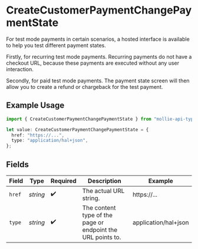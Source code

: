 # CreateCustomerPaymentChangePaymentState

For test mode payments in certain scenarios, a hosted interface is available to help you test different
payment states.

Firstly, for recurring test mode payments. Recurring payments do not have a checkout URL, because these
payments are executed without any user interaction.

Secondly, for paid test mode payments. The payment state screen will then allow you to create a refund or
chargeback for the test payment.

## Example Usage

```typescript
import { CreateCustomerPaymentChangePaymentState } from "mollie-api-typescript/models/operations";

let value: CreateCustomerPaymentChangePaymentState = {
  href: "https://...",
  type: "application/hal+json",
};
```

## Fields

| Field                                                       | Type                                                        | Required                                                    | Description                                                 | Example                                                     |
| ----------------------------------------------------------- | ----------------------------------------------------------- | ----------------------------------------------------------- | ----------------------------------------------------------- | ----------------------------------------------------------- |
| `href`                                                      | *string*                                                    | :heavy_check_mark:                                          | The actual URL string.                                      | https://...                                                 |
| `type`                                                      | *string*                                                    | :heavy_check_mark:                                          | The content type of the page or endpoint the URL points to. | application/hal+json                                        |
